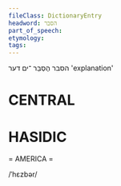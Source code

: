 ```yaml
---
fileClass: DictionaryEntry
headword: הסבר
part_of_speech: 
etymology: 
tags: 
---
```

הסבר
הֶסְבֵּר
־ים
דער
'explanation'

CENTRAL
========

HASIDIC
=======
= AMERICA = 

/ˈhɛzbər/